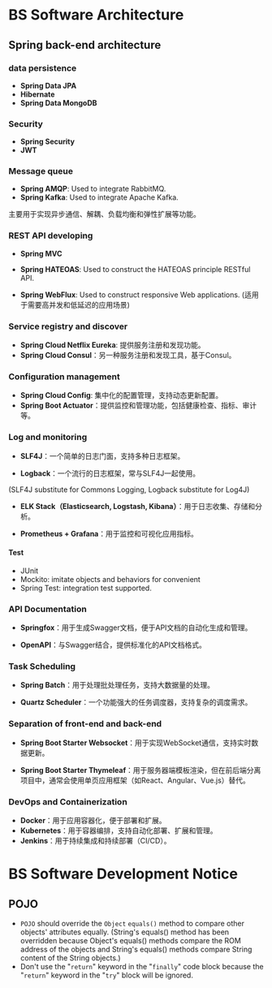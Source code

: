 # BS Software Architecture

## Spring back-end architecture

### data persistence

- **Spring Data JPA**
- **Hibernate**
- **Spring Data MongoDB**

### Security

- **Spring Security**
- **JWT**

### Message queue

- **Spring AMQP**: Used to integrate RabbitMQ.
- **Spring Kafka**: Used to integrate Apache Kafka.

主要用于实现异步通信、解耦、负载均衡和弹性扩展等功能。

### REST API developing

- **Spring MVC**

- **Spring HATEOAS**: Used to construct the HATEOAS principle RESTful API.

- **Spring WebFlux**: Used to construct responsive Web applications. (适用于需要高并发和低延迟的应用场景)

### Service registry and discover

- **Spring Cloud Netflix Eureka**: 提供服务注册和发现功能。
- **Spring Cloud Consul**：另一种服务注册和发现工具，基于Consul。

### Configuration management

- **Spring Cloud Config**: 集中化的配置管理，支持动态更新配置。
- **Spring Boot Actuator**：提供监控和管理功能，包括健康检查、指标、审计等。

### Log and monitoring

- **SLF4J**：一个简单的日志门面，支持多种日志框架。

- **Logback**：一个流行的日志框架，常与SLF4J一起使用。

(SLF4J substitute for Commons Logging, Logback substitute for Log4J)

- **ELK Stack（Elasticsearch, Logstash, Kibana）**：用于日志收集、存储和分析。

- **Prometheus + Grafana**：用于监控和可视化应用指标。

#### Test

- JUnit
- Mockito: imitate objects and behaviors for convenient
- Spring Test: integration test supported.

### API Documentation

- **Springfox**：用于生成Swagger文档，便于API文档的自动化生成和管理。

- **OpenAPI**：与Swagger结合，提供标准化的API文档格式。

### Task Scheduling

- **Spring Batch**：用于处理批处理任务，支持大数据量的处理。

- **Quartz Scheduler**：一个功能强大的任务调度器，支持复杂的调度需求。

### Separation of front-end and back-end

- **Spring Boot Starter Websocket**：用于实现WebSocket通信，支持实时数据更新。

- **Spring Boot Starter Thymeleaf**：用于服务器端模板渲染，但在前后端分离项目中，通常会使用单页应用框架（如React、Angular、Vue.js）替代。

### DevOps and Containerization

- **Docker**：用于应用容器化，便于部署和扩展。
- **Kubernetes**：用于容器编排，支持自动化部署、扩展和管理。
- **Jenkins**：用于持续集成和持续部署（CI/CD）。







# BS Software Development Notice

## POJO

- `POJO` should override the `Object` `equals()` method to compare other objects' attributes equally. (String's equals() method has been overridden because Object's equals() methods compare the ROM address of the objects and String's equals() methods compare String content of the String objects.)
- Don't use the "`return`" keyword in the "`finally`" code block because the "`return`" keyword in the "`try`" block will be ignored.



